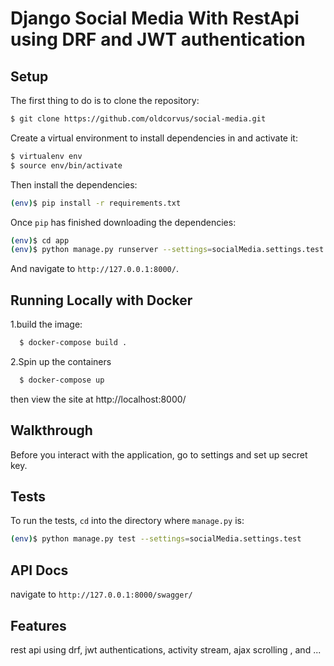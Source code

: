 # Django Social Media With RestApi using DRF and JWT authentication

## Setup

The first thing to do is to clone the repository:

```sh
$ git clone https://github.com/oldcorvus/social-media.git
```

Create a virtual environment to install dependencies in and activate it:

```sh
$ virtualenv env
$ source env/bin/activate
```

Then install the dependencies:

```sh
(env)$ pip install -r requirements.txt
```


Once `pip` has finished downloading the dependencies:
```sh
(env)$ cd app 
(env)$ python manage.py runserver --settings=socialMedia.settings.test

```
And navigate to `http://127.0.0.1:8000/`.


## Running Locally with Docker

1.build the image:

```sh
  $ docker-compose build .
```
2.Spin up the containers
```sh
  $ docker-compose up
```
then view the site at  http://localhost:8000/

## Walkthrough

Before you interact with the application, go to settings and set up
secret key.


## Tests

To run the tests, `cd` into the directory where `manage.py` is:
```sh
(env)$ python manage.py test --settings=socialMedia.settings.test

```
## API Docs 
  navigate to `http://127.0.0.1:8000/swagger/`
  
## Features
 rest api using drf,
 jwt authentications, 
 activity stream,
 ajax scrolling , and ...
 
